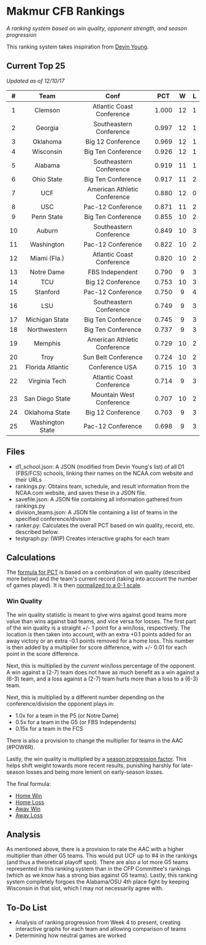 # Makmur CFB Rankings
*A ranking system based on win quality, opponent strength, and season progression*

This ranking system takes inspiration from [Devin Young](http://www.devinyoungweb.com/blog/cfb-rankings-the-right-way).

## Current Top 25
*Updated as of 12/10/17*

**#**|**Team**|**Conf**|**PCT**|**W**|**L**
:-----:|:-----:|:-----:|:-----:|:-----:|:-----:
1|Clemson|Atlantic Coast Conference|1.000|12|1
2|Georgia|Southeastern Conference|0.997|12|1
3|Oklahoma|Big 12 Conference|0.969|12|1
4|Wisconsin|Big Ten Conference|0.926|12|1
5|Alabama|Southeastern Conference|0.919|11|1
6|Ohio State|Big Ten Conference|0.917|11|2
7|UCF|American Athletic Conference|0.880|12|0
8|USC|Pac-12 Conference|0.871|11|2
9|Penn State|Big Ten Conference|0.855|10|2
10|Auburn|Southeastern Conference|0.849|10|3
11|Washington|Pac-12 Conference|0.822|10|2
12|Miami (Fla.)|Atlantic Coast Conference|0.820|10|2
13|Notre Dame|FBS Independent|0.790|9|3
14|TCU|Big 12 Conference|0.753|10|3
15|Stanford|Pac-12 Conference|0.750|9|4
16|LSU|Southeastern Conference|0.749|9|3
17|Michigan State|Big Ten Conference|0.745|9|3
18|Northwestern|Big Ten Conference|0.737|9|3
19|Memphis|American Athletic Conference|0.729|10|2
20|Troy|Sun Belt Conference|0.724|10|2
21|Florida Atlantic|Conference USA|0.715|10|3
22|Virginia Tech|Atlantic Coast Conference|0.714|9|3
23|San Diego State|Mountain West Conference|0.707|10|2
24|Oklahoma State|Big 12 Conference|0.703|9|3
25|Washington State|Pac-12 Conference|0.698|9|3

## Files

* d1_school.json: A JSON (modified from Devin Young's list) of all D1 (FBS/FCS) schools, linking their names on the NCAA.com website and their URLs
* rankings.py: Obtains team, schedule, and result information from the NCAA.com website, and saves these in a JSON file.
* savefile.json: A JSON file containing all information gathered from rankings.py
* division_teams.json: A JSON file containing a list of teams in the specified conference/division
* ranker.py: Calculates the overall PCT based on win quality, record, etc. described below.
* testgraph.py: (WIP) Creates interactive graphs for each team

## Calculations

The [formula for PCT](/Images/Eqs/Raw_Pct.png "Raw Percentage Formula") is based on a combination of win quality (described more below) and the team's current record (taking into account the number of games played). It is then [normalized to a 0-1 scale](Images/Eqs/Norm_Pct.png "Normalized Percentage").

### Win Quality

The win quality statistic is meant to give wins against good teams more value than wins against bad teams, and vice versa for losses. The first part of the win quality is a straight +/- 1 point for a win/loss, respectively. The location is then taken into account, with an extra +0.1 points added for an away victory or an extra -0.1 points removed for a home loss. This number is then added by a multiplier for score difference, with +/- 0.01 for each point in the score difference.

Next, this is multiplied by the *current* win/loss percentage of the opponent. A win against a (2-7) team does not have as much benefit as a win against a (6-3) team, and a loss against a (2-7) team hurts more than a loss to a (6-3) team.

Next, this is multiplied by a different number depending on the conference/division the opponent plays in:

* 1.0x for a team in the P5 (or Notre Dame)
* 0.5x for a team in the G5 (or FBS Independents)
* 0.15x for a team in the FCS

There is also a provision to change the multiplier for teams in the AAC (#POW6R).

Lastly, the win quality is multiplied by a [season progression factor](/Images/Eqs/Season_Multiplier.png "Season Multiplier"). This helps shift weight towards more recent results, punishing harshly for late-season losses and being more lenient on early-season losses.

The final formula:
* [Home Win](/Images/Eqs/WQ_HW.png "Home Win")
* [Home Loss](/Images/Eqs/WQ_HL.png "Home Loss")
* [Away Win](/Images/Eqs/WQ_AW.png "Away Win")
* [Away Loss](/Images/Eqs/WQ_AL.png "Away Loss")

## Analysis

As mentioned above, there is a provision to rate the AAC with a higher multiplier than other G5 teams. This would put UCF up to #4 in the rankings (and thus a theoretical playoff spot). There are also a lot more G5 teams represented in this ranking system than in the CFP Committee's rankings (which as we know has a strong bias against G5 teams). Lastly, this ranking system completely forgoes the Alabama/OSU 4th place fight by keeping Wisconsin in that slot, which I may not necessarily agree with.

## To-Do List
* Analysis of ranking progression from Week 4 to present, creating interactive graphs for each team and allowing comparison of teams
* Determining how neutral games are worked

